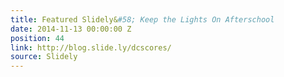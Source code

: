 ```yaml
---
title: Featured Slidely&#58; Keep the Lights On Afterschool
date: 2014-11-13 00:00:00 Z
position: 44
link: http://blog.slide.ly/dcscores/
source: Slidely
---
```


